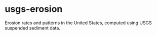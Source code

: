 # usgs-erosion
Erosion rates and patterns in the United States, computed using USGS suspended sediment data.
